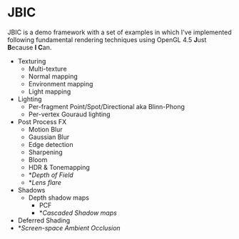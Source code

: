 # JBIC #

JBIC is a demo framework with a set of examples in which I've implemented following fundamental rendering techniques using OpenGL 4.5 **J**ust **B**ecause **I C**an.

* Texturing
    * Multi-texture
    * Normal mapping
    * Environment mapping
    * Light mapping
* Lighting
    * Per-fragment Point/Spot/Directional aka Blinn-Phong
    * Per-vertex Gouraud lighting
* Post Process FX
    * Motion Blur 
    * Gaussian Blur
    * Edge detection
    * Sharpening
    * Bloom
    * HDR & Tonemapping
    * **Depth of Field*
    * **Lens flare*
* Shadows
    * Depth shadow maps
        * PCF
        * **Cascaded Shadow maps*
* Deferred Shading
* **Screen-space Ambient Occlusion*
